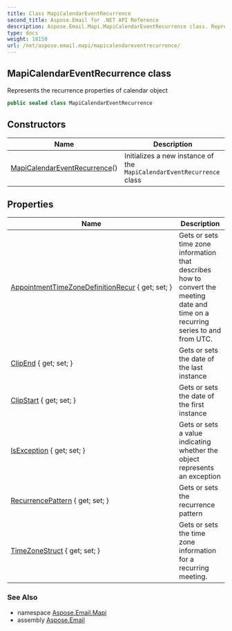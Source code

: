 ```yaml
---
title: Class MapiCalendarEventRecurrence
second_title: Aspose.Email for .NET API Reference
description: Aspose.Email.Mapi.MapiCalendarEventRecurrence class. Represents the recurrence properties of calendar object
type: docs
weight: 18150
url: /net/aspose.email.mapi/mapicalendareventrecurrence/
---
```

## MapiCalendarEventRecurrence class

Represents the recurrence properties of calendar object

```csharp
public sealed class MapiCalendarEventRecurrence
```

## Constructors

| Name | Description |
| --- | --- |
| [MapiCalendarEventRecurrence](mapicalendareventrecurrence/)() | Initializes a new instance of the `MapiCalendarEventRecurrence` class |

## Properties

| Name | Description |
| --- | --- |
| [AppointmentTimeZoneDefinitionRecur](../../aspose.email.mapi/mapicalendareventrecurrence/appointmenttimezonedefinitionrecur/) { get; set; } | Gets or sets time zone information that describes how to convert the meeting date and time on a recurring series to and from UTC. |
| [ClipEnd](../../aspose.email.mapi/mapicalendareventrecurrence/clipend/) { get; set; } | Gets or sets the date of the last instance |
| [ClipStart](../../aspose.email.mapi/mapicalendareventrecurrence/clipstart/) { get; set; } | Gets or sets the date of the first instance |
| [IsException](../../aspose.email.mapi/mapicalendareventrecurrence/isexception/) { get; set; } | Gets or sets a value indicating whether the object represents an exception |
| [RecurrencePattern](../../aspose.email.mapi/mapicalendareventrecurrence/recurrencepattern/) { get; set; } | Gets or sets the recurrence pattern |
| [TimeZoneStruct](../../aspose.email.mapi/mapicalendareventrecurrence/timezonestruct/) { get; set; } | Gets or sets the time zone information for a recurring meeting. |

### See Also

* namespace [Aspose.Email.Mapi](../../aspose.email.mapi/)
* assembly [Aspose.Email](../../)


